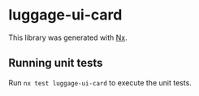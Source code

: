 # luggage-ui-card

This library was generated with [Nx](https://nx.dev).

## Running unit tests

Run `nx test luggage-ui-card` to execute the unit tests.
